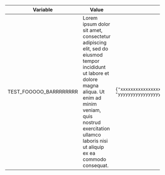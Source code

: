 | Variable | Value                                                                                                                                                                                                                                   | Default                                                                                                                                                                                                                                                                                                              |
| -------- | --------------------------------------------------------------------------------------------------------------------------------------------------------------------------------------------------------------------------------------- | -------------------------------------------------------------------------------------------------------------------------------------------------------------------------------------------------------------------------------------------------------------------------------------------------------------------- |
| TEST_FOOOOO_BARRRRRRRR     | Lorem ipsum dolor sit amet, consectetur adipiscing elit, sed do eiusmod tempor incididunt ut labore et dolore magna aliqua. Ut enim ad minim veniam, quis nostrud exercitation ullamco laboris nisi ut aliquip ex ea commodo consequat. | `{"xxxxxxxxxxxxxxxxxxxxxxxxxxxxxxxxxxxxxxxxxxxxxxxxxxxxxxxxxxxxxxxxxxxxxxxxxxxxxxxxxxxxxxxxxxxxxxxxxxxxxxxxxxxxxxxxxxxxxxxxxxxxxxxxxxxxxxxxxxxxxxxxxxx": "yyyyyyyyyyyyyyyyyyyyyyyyyyyyyyyyyyyyyyyyyyyyyyyyyyyyyyyyyyyyyyyyyyyyyyyyyyyyyyyyyyyyyyyyyyyyyyyyyyyyyyyyyyyyyyyyyyyyyyyyyyyyyyyyyyyyyyyyyyyyyyyyyyyyyyyyy"}` |

